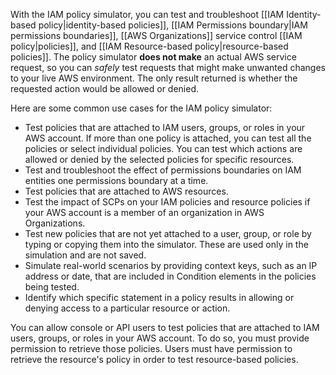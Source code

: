 With the IAM policy simulator, you can test and troubleshoot [[IAM Identity-based policy|identity-based policies]], [[IAM Permissions boundary|IAM permissions boundaries]], [[AWS Organizations]] service control [[IAM policy|policies]], and [[IAM Resource-based policy|resource-based policies]]. The policy simulator **does not make** an actual AWS service request, so you can *safely* test requests that might make unwanted changes to your live AWS environment. The only result returned is whether the requested action would be allowed or denied.

Here are some common use cases for the IAM policy simulator:

- Test policies that are attached to IAM users, groups, or roles in your AWS account. If more than one policy is attached, you can test all the policies or select individual policies. You can test which actions are allowed or denied by the selected policies for specific resources.
- Test and troubleshoot the effect of permissions boundaries on IAM entities one permissions boundary at a time.
- Test policies that are attached to AWS resources.
- Test the impact of SCPs on your IAM policies and resource policies if your AWS account is a member of an organization in AWS Organizations.
- Test new policies that are not yet attached to a user, group, or role by typing or copying them into the simulator. These are used only in the simulation and are not saved.
- Simulate real-world scenarios by providing context keys, such as an IP address or date, that are included in Condition elements in the policies being tested.
- Identify which specific statement in a policy results in allowing or denying access to a particular resource or action.

You can allow console or API users to test policies that are attached to IAM users, groups, or roles in your AWS account. To do so, you must provide permission to retrieve those policies. Users must have permission to retrieve the resource's policy in order to test resource-based policies.